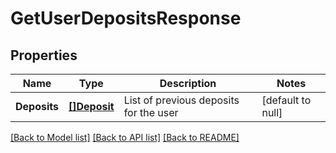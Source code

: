 # GetUserDepositsResponse

## Properties
Name | Type | Description | Notes
------------ | ------------- | ------------- | -------------
**Deposits** | [**[]Deposit**](Deposit.md) | List of previous deposits for the user | [default to null]

[[Back to Model list]](../README.md#documentation-for-models) [[Back to API list]](../README.md#documentation-for-api-endpoints) [[Back to README]](../README.md)


